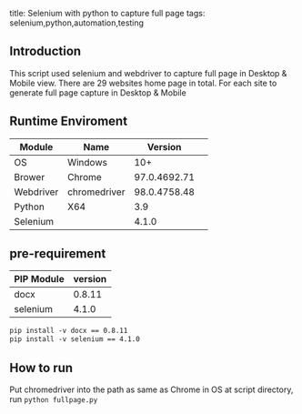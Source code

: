 title: Selenium with python to capture full page 
tags: selenium,python,automation,testing



## Introduction
This script used selenium and webdriver to capture full page in Desktop & Mobile view. There are 29 websites home page in total. For each site to generate full page capture in Desktop & Mobile

## Runtime Enviroment

|  Module  | Name    |   Version  |     |
| --- | --- | --- | --- |
| OS   | Windows   |   10+  |     |
|   Brower | Chrome    |   97.0.4692.71   |     |
|   Webdriver| chromedriver   |   98.0.4758.48  |     |
|   Python| X64  |   3.9  |     |
|   Selenium|  |   4.1.0  |     |

## pre-requirement

|    PIP Module |  version   |
| --- | --- |
|   docx  |  0.8.11   |
|   selenium |  4.1.0   |

``` apache
pip install -v docx == 0.8.11
pip install -v selenium == 4.1.0
```

## How to run
Put chromedriver into the path as same as Chrome in OS
at script directory, run `python fullpage.py`

